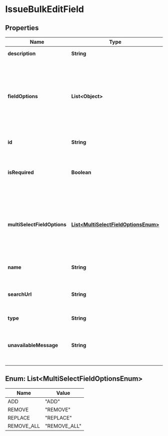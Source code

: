 

# IssueBulkEditField


## Properties

| Name | Type | Description | Notes |
|------------ | ------------- | ------------- | -------------|
|**description** | **String** | Description of the field. |  [optional] |
|**fieldOptions** | **List&lt;Object&gt;** | A list of options related to the field, applicable in contexts where multiple selections are allowed. |  [optional] |
|**id** | **String** | The unique ID of the field. |  [optional] |
|**isRequired** | **Boolean** | Indicates whether the field is mandatory for the operation. |  [optional] |
|**multiSelectFieldOptions** | [**List&lt;MultiSelectFieldOptionsEnum&gt;**](#List&lt;MultiSelectFieldOptionsEnum&gt;) | Specifies supported actions (like add, replace, remove) on multi-select fields via an enum. |  [optional] |
|**name** | **String** | The display name of the field. |  [optional] |
|**searchUrl** | **String** | A URL to fetch additional data for the field |  [optional] |
|**type** | **String** | The type of the field. |  [optional] |
|**unavailableMessage** | **String** | A message indicating why the field is unavailable for editing. |  [optional] |



## Enum: List&lt;MultiSelectFieldOptionsEnum&gt;

| Name | Value |
|---- | -----|
| ADD | &quot;ADD&quot; |
| REMOVE | &quot;REMOVE&quot; |
| REPLACE | &quot;REPLACE&quot; |
| REMOVE_ALL | &quot;REMOVE_ALL&quot; |



